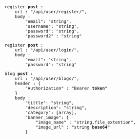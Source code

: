 
<pre>
register <b>post</b> :
    url : "/api/user/register/",
    body :
        "email": "string",
        "username": "string",
        "password": "string",
        "password2" : "string"
</pre>

<pre>
register <b>post</b> :
    url : "/api/user/login/",
    body :
        "email": "string",
        "password": "string"
</pre>


<pre>
blog <b>post</b> :
    url : "/api/user/blogs/",
    header : {
        "Authorization" : "Bearer <b>token</b>"
    }
    body :
        "tittle": "string",
        "description": "string",
        "category": [array],
        "banner_image": {
            "image_name" : "string.file_extention",
            "image_url" : "string <b>base64</b>"
        }

</pre>